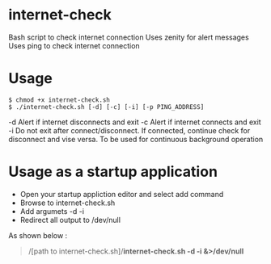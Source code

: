 # internet-check
Bash script to check internet connection 
Uses zenity for alert messages
Uses ping to check internet connection

# Usage
```
$ chmod +x internet-check.sh
$ ./internet-check.sh [-d] [-c] [-i] [-p PING_ADDRESS]
```
  -d  Alert if internet disconnects and exit
  -c  Alert if internet connects and exit
  -i  Do not exit after connect/disconnect. If connected, continue check for disconnect and vise versa.
      To be used for continuous background operation
     
# Usage as a startup application

- Open your startup appliction editor and select add command
- Browse to internet-check.sh
- Add argumets -d -i 
- Redirect all output to /dev/null

As shown below :
>  /[path to internet-check.sh]/**internet-check.sh -d -i &>/dev/null**
